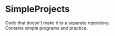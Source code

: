 # SimpleProjects
Code that doesn't make it to a separate repository.  
Contains simple programs and practice.
